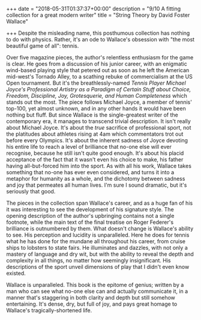 +++
date = "2018-05-31T01:37:37+00:00"
description = "9/10 A fitting collection for a great modern writer"
title = "String Theory by David Foster Wallace"

+++
Despite the misleading name, this posthumous collection has nothing to do with physics. Rather, it's an ode to Wallace's obsession with "the most beautiful game of all": tennis.

Over five magazine pieces, the author's relentless enthusiasm for the game is clear. He goes from a discussion of his junior career, with an enigmatic wind-based playing style that petered out as soon as he left the American mid-west's Tornado Alley, to a scathing rebuke of commercialism at the US Open tournament. But it's the breathlessly-named _Tennis Player Michael Joyce's Professional Artistry_ _as a Paradigm of Certain Stuff about Choice, Freedom, Discipline, Joy, Grotesquerie, and Human Completeness_ which stands out the most. The piece follows Michael Joyce, a member of tennis' top-100, yet almost unknown, and in any other hands it would have been nothing but fluff. But since Wallace is the single-greatest writer of the contemporary era, it manages to transcend trivial description. It isn't really about Michael Joyce. It's about the _true_ sacrifice of professional sport, not the platitudes about athletes rising at 4am which commentators trot out before every Olympics. It's about the inherent sadness of Joyce devoting his entire life to reach a level of brilliance that no-one else will ever recognise, because he still isn't quite good enough. It's about his placid acceptance of the fact that it wasn't even his choice to make, his father having all-but-forced him into the sport. As with all his work, Wallace takes something that no-one has ever even considered, and turns it into a metaphor for humanity as a whole, and the dichotomy between sadness and joy that permeates all human lives. I'm sure I sound dramatic, but it's seriously that good.

The pieces in the collection span Wallace's career, and as a huge fan of his it was interesting to see the development of his signature style. The opening description of the author's upbringing contains not a single footnote, while the main text of the final treatise on Roger Federer's brilliance is outnumbered by them. What doesn't change is Wallace's ability to see. His perception and lucidity is unparalleled. Here he does for tennis what he has done for the mundane all throughout his career, from cruise ships to lobsters to state fairs. He illuminates and dazzles, with not only a mastery of language and dry wit, but with the ability to reveal the depth and complexity in all things, no matter how seemingly insignificant. His descriptions of the sport unveil dimensions of play that I didn't even know existed.

Wallace is unparalleled. This book is the epitome of genius; written by a man who can see what no-one else can and actually communicate it, in a manner that's staggering in both clarity and depth but still somehow entertaining. It's dense, dry, but full of joy, and pays great homage to Wallace's tragically-shortened life.